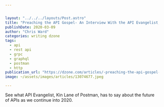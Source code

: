 ```yaml
---


layout: "../../../layouts/Post.astro"
title: "Preaching the API Gospel- An Interview With the API Evangelist, Kin Lane of..."
publishDate: 2020-03-09
author: "Chris Ward"
categories: writing dzone
tags: 
  - api
  - rest api
  - grpc
  - graphql
  - postman
  - http
publication_url: "https://dzone.com/articles/-preaching-the-api-gospel-an-interview-with-the-ap"
image: ~/assets/images/articles/13074677.jpeg

---
```

See what API Evangelist, Kin Lane of Postman, has to say about the future of APIs as we continue into 2020.

